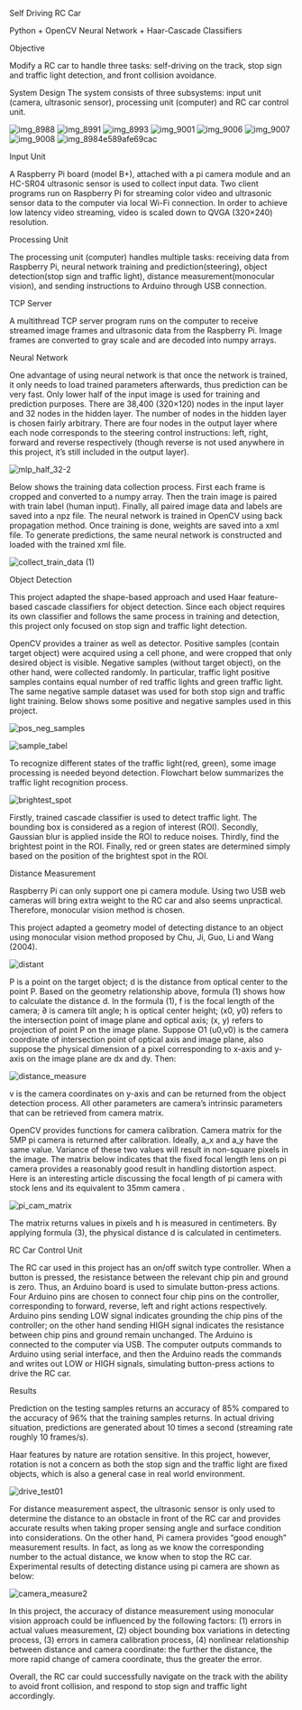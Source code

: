 Self Driving RC Car

Python + OpenCV Neural Network + Haar-Cascade Classifiers

Objective

Modify a RC car to handle three tasks: self-driving on the track, stop sign and traffic light detection, and front collision avoidance.

System Design
The system consists of three subsystems: input unit (camera, ultrasonic sensor), processing unit (computer) and RC car control unit.

![img_8988](https://user-images.githubusercontent.com/19759107/64550553-d44f2a80-d33b-11e9-93a2-76dca1f4154b.jpg)
![img_8991](https://user-images.githubusercontent.com/19759107/64550555-d44f2a80-d33b-11e9-8aa8-30124503fbdf.jpg)
![img_8993](https://user-images.githubusercontent.com/19759107/64550556-d44f2a80-d33b-11e9-8baf-653179685a9b.jpg)
![img_9001](https://user-images.githubusercontent.com/19759107/64550558-d4e7c100-d33b-11e9-8ef5-b7d668de2646.jpg)
![img_9006](https://user-images.githubusercontent.com/19759107/64550559-d4e7c100-d33b-11e9-8708-ebdbbe4b1d16.jpg)
![img_9007](https://user-images.githubusercontent.com/19759107/64550561-d4e7c100-d33b-11e9-812e-4bdedf7d085f.jpg)
![img_9008](https://user-images.githubusercontent.com/19759107/64550563-d4e7c100-d33b-11e9-87e7-8d812fabd14e.jpg)
![img_8984e589afe69cac](https://user-images.githubusercontent.com/19759107/64550564-d5805780-d33b-11e9-9b31-6130181fed66.jpg)

Input Unit


A Raspberry Pi board (model B+), attached with a pi camera module and an HC-SR04 ultrasonic sensor is used to collect input data. Two client programs run on Raspberry Pi for streaming color video and ultrasonic sensor data to the computer via local Wi-Fi connection. In order to achieve low latency video streaming, video is scaled down to QVGA (320×240) resolution.

Processing Unit


The processing unit (computer) handles multiple tasks: receiving data from Raspberry Pi, neural network training and prediction(steering), object detection(stop sign and traffic light), distance measurement(monocular vision), and sending instructions to Arduino through USB connection.

TCP Server


A multithread TCP server program runs on the computer to receive streamed image frames and ultrasonic data from the Raspberry Pi. Image frames are converted to gray scale and are decoded into numpy arrays.

Neural Network


One advantage of using neural network is that once the network is trained, it only needs to load trained parameters afterwards, thus prediction can be very fast. Only lower half of the input image is used for training and prediction purposes. There are 38,400 (320×120) nodes in the input layer and 32 nodes in the hidden layer. The number of nodes in the hidden layer is chosen fairly arbitrary. There are four nodes in the output layer where each node corresponds to the steering control instructions: left, right, forward and reverse respectively (though reverse is not used anywhere in this project, it’s still included in the output layer).

![mlp_half_32-2](https://user-images.githubusercontent.com/19759107/64550771-4f184580-d33c-11e9-91d0-30234d466534.jpg)

Below shows the training data collection process. First each frame is cropped and converted to a numpy array. Then the train image is paired with train label (human input). Finally, all paired image data and labels are saved into a npz file. The neural network is trained in OpenCV using back propagation method. Once training is done, weights are saved into a xml file. To generate predictions, the same neural network is constructed and loaded with the trained xml file.

![collect_train_data (1)](https://user-images.githubusercontent.com/19759107/64551682-4cb6eb00-d33e-11e9-9554-570ab5ac6eb8.jpg)

Object Detection


This project adapted the shape-based approach and used Haar feature-based cascade classifiers for object detection. Since each object requires its own classifier and follows the same process in training and detection, this project only focused on stop sign and traffic light detection.

OpenCV provides a trainer as well as detector. Positive samples (contain target object) were acquired using a cell phone, and were cropped that only desired object is visible. Negative samples (without target object), on the other hand, were collected randomly. In particular, traffic light positive samples contains equal number of red traffic lights and green traffic light. The same negative sample dataset was used for both stop sign and traffic light training. Below shows some positive and negative samples used in this project.

![pos_neg_samples](https://user-images.githubusercontent.com/19759107/64551905-c5b64280-d33e-11e9-977c-0d724413a3c4.jpg)

![sample_tabel](https://user-images.githubusercontent.com/19759107/64551937-de265d00-d33e-11e9-8232-3021cc58e412.jpg)


To recognize different states of the traffic light(red, green), some image processing is needed beyond detection. Flowchart below summarizes the traffic light recognition process.

![brightest_spot](https://user-images.githubusercontent.com/19759107/64551983-f8f8d180-d33e-11e9-9251-aecf562b65db.jpg)

Firstly, trained cascade classifier is used to detect traffic light. The bounding box is considered as a region of interest (ROI). Secondly, Gaussian blur is applied inside the ROI to reduce noises. Thirdly, find the brightest point in the ROI. Finally, red or green states are determined simply based on the position of the brightest spot in the ROI.

Distance Measurement


Raspberry Pi can only support one pi camera module. Using two USB web cameras will bring extra weight to the RC car and also seems unpractical. Therefore, monocular vision method is chosen.

This project adapted a geometry model of detecting distance to an object using monocular vision method proposed by Chu, Ji, Guo, Li and Wang (2004).

![distant](https://user-images.githubusercontent.com/19759107/64552046-14fc7300-d33f-11e9-83c2-79a573a7f38b.jpg)


P is a point on the target object; d is the distance from optical center to the point P. Based on the geometry relationship above, formula (1) shows how to calculate the distance d. In the formula (1), f is the focal length of the camera; ∂ is camera tilt angle; h is optical center height; (x0, y0) refers to the intersection point of image plane and optical axis; (x, y) refers to projection of point P on the image plane. Suppose O1 (u0,v0) is the camera coordinate of intersection point of optical axis and image plane, also suppose the physical dimension of a pixel corresponding to x-axis and y-axis on the image plane are dx and dy. Then:

![distance_measure](https://user-images.githubusercontent.com/19759107/64552089-30677e00-d33f-11e9-92d7-68e005dc5ad8.jpg)

v is the camera coordinates on y-axis and can be returned from the object detection process. All other parameters are camera’s intrinsic parameters that can be retrieved from camera matrix.

OpenCV provides functions for camera calibration. Camera matrix for the 5MP pi camera is returned after calibration. Ideally, a_x and a_y have the same value. Variance of these two values will result in non-square pixels in the image. The matrix below indicates that the fixed focal length lens on pi camera provides a reasonably good result in handling distortion aspect. Here is an interesting article discussing the focal length of pi camera with stock lens and its equivalent to 35mm camera .

![pi_cam_matrix](https://user-images.githubusercontent.com/19759107/64552141-4e34e300-d33f-11e9-9b6b-bfa57ee6c3b1.jpg)

The matrix returns values in pixels and h is measured in centimeters. By applying formula (3), the physical distance d is calculated in centimeters.

RC Car Control Unit


The RC car used in this project has an on/off switch type controller. When a button is pressed, the resistance between the relevant chip pin and ground is zero. Thus, an Arduino board is used to simulate button-press actions. Four Arduino pins are chosen to connect four chip pins on the controller, corresponding to forward, reverse, left and right actions respectively. Arduino pins sending LOW signal indicates grounding the chip pins of the controller; on the other hand sending HIGH signal indicates the resistance between chip pins and ground remain unchanged. The Arduino is connected to the computer via USB. The computer outputs commands to Arduino using serial interface, and then the Arduino reads the commands and writes out LOW or HIGH signals, simulating button-press actions to drive the RC car.

Results


Prediction on the testing samples returns an accuracy of 85% compared to the accuracy of 96% that the training samples returns. In actual driving situation, predictions are generated about 10 times a second (streaming rate roughly 10 frames/s).

Haar features by nature are rotation sensitive. In this project, however, rotation is not a concern as both the stop sign and the traffic light are fixed objects, which is also a general case in real world environment.

![drive_test01](https://user-images.githubusercontent.com/19759107/64552200-6a388480-d33f-11e9-8cde-49c781ab6692.jpg)

For distance measurement aspect, the ultrasonic sensor is only used to determine the distance to an obstacle in front of the RC car and provides accurate results when taking proper sensing angle and surface condition into considerations. On the other hand, Pi camera provides “good enough” measurement results. In fact, as long as we know the corresponding number to the actual distance, we know when to stop the RC car. Experimental results of detecting distance using pi camera are shown as below:

![camera_measure2](https://user-images.githubusercontent.com/19759107/64552251-889e8000-d33f-11e9-92ab-3763e865ecb0.jpg)

In this project, the accuracy of distance measurement using monocular vision approach could be influenced by the following factors: (1) errors in actual values measurement, (2) object bounding box variations in detecting process, (3) errors in camera calibration process, (4) nonlinear relationship between distance and camera coordinate: the further the distance, the more rapid change of camera coordinate, thus the greater the error.

Overall, the RC car could successfully navigate on the track with the ability to avoid front collision, and respond to stop sign and traffic light accordingly.
